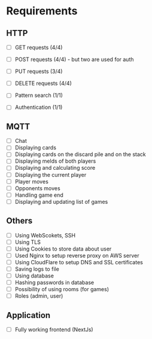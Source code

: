 # Requirements

## HTTP

- [ ] GET requests (4/4)
- [ ] POST requests (4/4) - but two are used for auth
- [ ] PUT requests (3/4)
- [ ] DELETE requests (4/4)

- [ ] Pattern search (1/1)
- [ ] Authentication (1/1)

## MQTT

- [ ] Chat
- [ ] Displaying cards
- [ ] Displaying cards on the discard pile and on the stack
- [ ] Displaying melds of both players
- [ ] Displaying and calculating score
- [ ] Displaying the current player
- [ ] Player moves
- [ ] Opponents moves
- [ ] Handling game end
- [ ] Displaying and updating list of games

## Others

- [ ] Using WebScokets, SSH
- [ ] Using TLS
- [ ] Using Cookies to store data about user
- [ ] Used Nginx to setup reverse proxy on AWS server
- [ ] Using CloudFlare to setup DNS and SSL certificates
- [ ] Saving logs to file
- [ ] Using database
- [ ] Hashing passwords in database
- [ ] Possibility of using rooms (for games)
- [ ] Roles (admin, user)

## Application

- [ ] Fully working frontend (NextJs)
